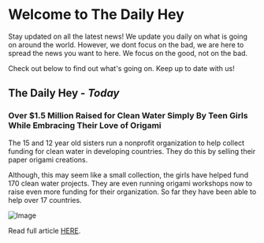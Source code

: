 # Welcome to The Daily Hey

Stay updated on all the latest news! We update you daily on what is going on around the world. However, we dont focus on the bad, we are here to spread the news you want to here. We focus on the good, not on the bad.

Check out below to find out what's going on. Keep up to date with us!

## The Daily Hey - _Today_

### Over $1.5 Million Raised for Clean Water Simply By **Teen** Girls While Embracing Their Love of Origami

The 15 and 12 year old sisters run a nonprofit organization to help collect funding for clean water in developing countries. They do this by selling their paper origami creations. 

Although, this may seem like a small collection, the girls have helped fund 170 clean water projects. They are even running origami workshops now to raise even more funding for their organization. So far they have been able to help over 17 countries. 

![Image](https://i.pinimg.com/564x/72/cc/8b/72cc8b03666b888d49191b45a41427c8.jpg) 


Read full article [HERE](https://www.goodnewsnetwork.org/teen-girls-raise-1-5-million-for-clean-water-with-origami/).

